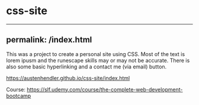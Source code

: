 # css-site

---
permalink: /index.html
---

This was a project to create a personal site using CSS. Most of the text is lorem ipusm and the runescape skills may or may not be accurate. There is also some basic hyperlinking and a contact me (via email) button.

https://austenhendler.github.io/css-site/index.html

Course: https://slf.udemy.com/course/the-complete-web-development-bootcamp
